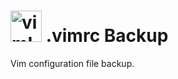 # <img src="https://user-images.githubusercontent.com/42390277/169433629-ffb7cf47-57b3-472b-ac56-2935d83bfe73.png" alt="vimIcon" width="50"/> .vimrc Backup
Vim configuration file backup.
